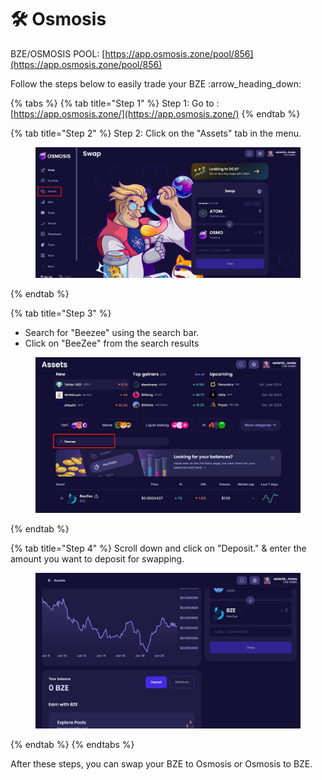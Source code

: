 # 🛠️ Osmosis

BZE/OSMOSIS POOL: [https://app.osmosis.zone/pool/856](https://app.osmosis.zone/pool/856)

Follow the steps below to easily trade your BZE :arrow\_heading\_down:

{% tabs %}
{% tab title="Step 1" %}
Step 1: Go to : [https://app.osmosis.zone/](https://app.osmosis.zone/)
{% endtab %}

{% tab title="Step 2" %}
Step 2: Click on the "Assets" tab in the menu.

<figure><img src="../.gitbook/assets/image (29).png" alt="" width="563"><figcaption></figcaption></figure>
{% endtab %}

{% tab title="Step 3" %}
* Search for "Beezee" using the search bar.
* Click on "BeeZee" from the search results

<figure><img src="../.gitbook/assets/image (30).png" alt="" width="563"><figcaption></figcaption></figure>
{% endtab %}

{% tab title="Step 4" %}
Scroll down and click on "Deposit." & enter the amount you want to deposit for swapping.&#x20;

<figure><img src="../.gitbook/assets/image (31).png" alt="" width="563"><figcaption></figcaption></figure>
{% endtab %}
{% endtabs %}

After these steps, you can swap your BZE to Osmosis or Osmosis to BZE.
